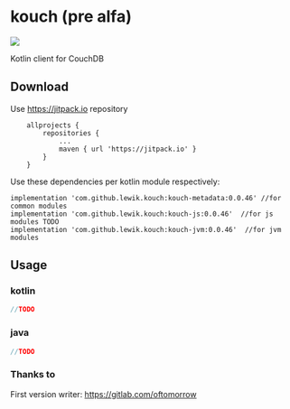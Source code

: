 # kouch (pre alfa)

[![](https://jitpack.io/v/lewik/kouch.svg)](https://jitpack.io/#lewik/kouch)

Kotlin client for CouchDB
                                      
                                      
## Download
Use https://jitpack.io repository
```
	allprojects {
		repositories {
			...
			maven { url 'https://jitpack.io' }
		}
	}
```
Use these dependencies per kotlin module respectively:
```
implementation 'com.github.lewik.kouch:kouch-metadata:0.0.46' //for common modules
implementation 'com.github.lewik.kouch:kouch-js:0.0.46'  //for js modules TODO
implementation 'com.github.lewik.kouch:kouch-jvm:0.0.46'  //for jvm modules
```

## Usage      
### kotlin                                        
```kotlin
//TODO
```

### java
```java
//TODO
```

### Thanks to
First version writer: https://gitlab.com/oftomorrow
